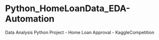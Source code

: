 # Python_HomeLoanData_EDA-Automation
Data Analysis Python Project - Home Loan Approval - KaggleCompetition
